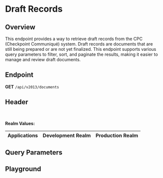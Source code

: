 <script setup>
import SwaggerUI from "@/swagger/view/SwaggerUI.vue"
import cpcJson from "@/swagger/json/cpc/list.json";
import baseJson from "@/swagger/json/records/list.json";

function mergeJson(base, specific) {
  const merged = JSON.parse(JSON.stringify(base));
  merged.paths["/documents"].get.parameters[0].schema.example = specific.example;
  return merged;
}

const swaggerSpecs = [
  { json: mergeJson(baseJson, cpcJson), protected: true },
];

</script>

# Draft Records

## Overview
This endpoint provides a way to retrieve draft records from the CPC (Checkpoint Communiqué) system. Draft records are documents that are still being prepared or are not yet finalized. This endpoint supports various query parameters to filter, sort, and paginate the results, making it easier to manage and review draft documents.


## Endpoint
**GET** `/api/v2013/documents`

## Header
<!--@include: @/../components/common/header/authorization-realm.md-->

<br>

**Realm Values:**

<table>
    <thead>
        <tr>
            <th>Applications</th>
            <th>Development Realm</th>
            <th>Production Realm</th>
        </tr>
    </thead>
    <tbody>
        <!--@include: @/../components/common/realm/abs.md-->
    </tbody>
</table>

## Query Parameters
<!--@include: @/../components/common/query/collection-filter-orderby-top-skip.md-->

## Playground

<SwaggerUI :swaggerSpecs="swaggerSpecs" />
